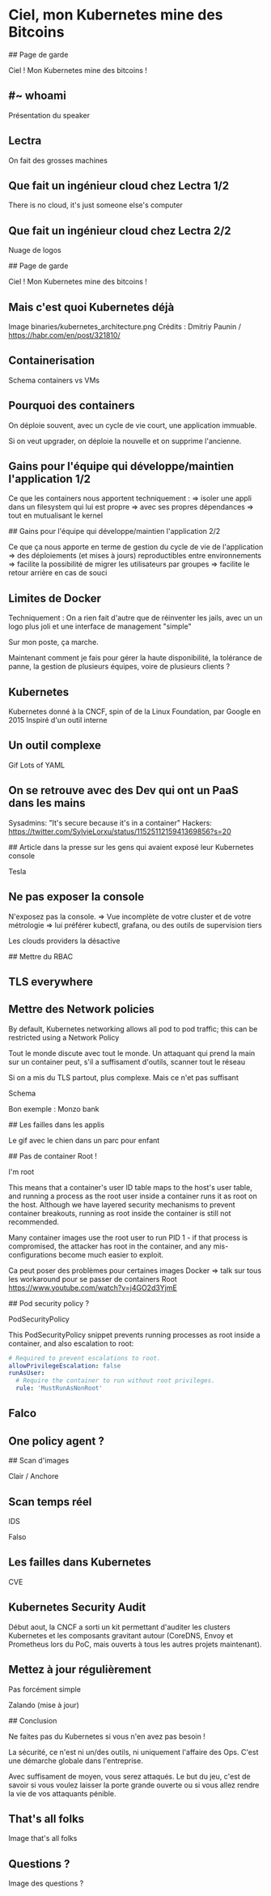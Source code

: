 # Ciel, mon Kubernetes mine des Bitcoins

## Page de garde

Ciel ! Mon Kubernetes mine des bitcoins !

## #~ whoami

Présentation du speaker

## Lectra

On fait des grosses machines

## Que fait un ingénieur cloud chez Lectra 1/2

There is no cloud, it's just someone else's computer

## Que fait un ingénieur cloud chez Lectra 2/2

Nuage de logos

## Page de garde

Ciel ! Mon Kubernetes mine des bitcoins !

## Mais c'est quoi Kubernetes déjà

Image binaries/kubernetes_architecture.png
Crédits : Dmitriy Paunin / https://habr.com/en/post/321810/

## Containerisation

Schema containers vs VMs

## Pourquoi des containers

On déploie souvent, avec un cycle de vie court, une application immuable.

Si on veut upgrader, on déploie la nouvelle et on supprime l'ancienne.

## Gains pour l'équipe qui développe/maintien l'application 1/2

Ce que les containers nous apportent techniquement :
=> isoler une appli dans un filesystem qui lui est propre
=> avec ses propres dépendances
=> tout en mutualisant le kernel

## Gains pour l'équipe qui développe/maintien l'application 2/2

Ce que ça nous apporte en terme de gestion du cycle de vie de l'application
=> des déploiements (et mises à jours) reproductibles entre environnements
=> facilite la possibilité de migrer les utilisateurs par groupes
=> facilite le retour arrière en cas de souci

## Limites de Docker

Techniquement : On a rien fait d'autre que de réinventer les jails, avec un un logo plus joli et une interface de management "simple"

Sur mon poste, ça marche. 

Maintenant comment je fais pour gérer la haute disponibilité, la tolérance de panne, la gestion de plusieurs équipes, voire de plusieurs clients ?

## Kubernetes

Kubernetes donné à la CNCF, spin of de la Linux Foundation, par Google en 2015
Inspiré d'un outil interne

## Un outil complexe 

Gif Lots of YAML

## On se retrouve avec des Dev qui ont un PaaS dans les mains

Sysadmins: "It's secure because it's in a container"
Hackers:
https://twitter.com/SylvieLorxu/status/1152511215941369856?s=20

## Article dans la presse sur les gens qui avaient exposé leur Kubernetes console

Tesla

## Ne pas exposer la console

N'exposez pas la console.
=> Vue incomplète de votre cluster et de votre métrologie
=> lui préférer kubectl, grafana, ou des outils de supervision tiers

Les clouds providers la désactive

## Mettre du RBAC

## TLS everywhere

## Mettre des Network policies

By default, Kubernetes networking allows all pod to pod traffic; this can be restricted using a Network Policy

Tout le monde discute avec tout le monde. Un attaquant qui prend la main sur un container peut, s'il a suffisament d'outils, scanner tout le réseau

Si on a mis du TLS partout, plus complexe. Mais ce n'et pas suffisant

Schema

Bon exemple : Monzo bank

## Les failles dans les applis

Le gif avec le chien dans un parc pour enfant

## Pas de container Root !

I'm root

This means that a container's user ID table maps to the host's user table, and running a process as the root user inside a container runs it as root on the host. Although we have layered security mechanisms to prevent container breakouts, running as root inside the container is still not recommended.

Many container images use the root user to run PID 1 - if that process is compromised, the attacker has root in the container, and any mis-configurations become much easier to exploit.

Ca peut poser des problèmes pour certaines images Docker => talk sur tous les workaround pour se passer de containers Root https://www.youtube.com/watch?v=j4GO2d3YjmE

## Pod security policy ?

PodSecurityPolicy

This PodSecurityPolicy snippet prevents running processes as root inside a container, and also escalation to root:

```YAML
# Required to prevent escalations to root.
allowPrivilegeEscalation: false
runAsUser:
  # Require the container to run without root privileges.
  rule: 'MustRunAsNonRoot'
```


## Falco

## One policy agent ? 


## Scan d'images

Clair / Anchore

## Scan temps réel

IDS

Falso

## Les failles dans Kubernetes

CVE

## Kubernetes Security Audit

Début aout, la CNCF a sorti un kit permettant d'auditer les clusters Kubernetes et les composants gravitant autour (CoreDNS, Envoy et Prometheus lors du PoC, mais ouverts à tous les autres projets maintenant).

## Mettez à jour régulièrement

Pas forcément simple

Zalando (mise à jour)

## Conclusion

Ne faites pas du Kubernetes si vous n'en avez pas besoin !

La sécurité, ce n'est ni un/des outils, ni uniquement l'affaire des Ops. C'est une démarche globale dans l'entreprise.

Avec suffisament de moyen, vous serez attaqués. Le but du jeu, c'est de savoir si vous voulez laisser la porte grande ouverte ou si vous allez rendre la vie de vos attaquants pénible.

## That's all folks

Image that's all folks

## Questions ?

Image des questions ?